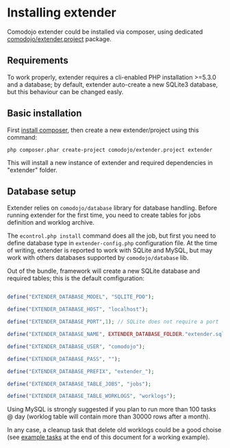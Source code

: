 # Installing extender

Comodojo extender could be installed via composer, using dedicated [comodojo/extender.project](https://github.com/comodojo/extender.project) package.

## Requirements

To work properly, extender requires a cli-enabled PHP installation >=5.3.0 and a database; by default, extender auto-create a new SQLite3 database, but this behaviour can be changed easly.

## Basic installation

First [install composer](https://getcomposer.org/), then create a new extender/project using this command:

``php composer.phar create-project comodojo/extender.project extender``

This will install a new instance of extender and required dependencies in "extender" folder. 

## Database setup

Extender relies on `comodojo/database` library for database handling. Before running extender for the first time, you need to create tables for jobs definition and worklog archive.

The `econtrol.php install` command does all the job, but first you need to define database type in `extender-config.php` configuration file. At the time of writing, extender is reported to work with SQLite and MySQL, but may work with others databases supported by `comodojo/database` lib.

Out of the bundle, framework will create a new SQLite database and required tables; this is the default comfiguration:

```php

define("EXTENDER_DATABASE_MODEL", "SQLITE_PDO");

define("EXTENDER_DATABASE_HOST", "localhost");

define("EXTENDER_DATABASE_PORT",1); // SQLite does not require a port

define("EXTENDER_DATABASE_NAME", EXTENDER_DATABASE_FOLDER."extender.sqlite"); // databasse name is also filename for SQLite

define("EXTENDER_DATABASE_USER", "comodojo");

define("EXTENDER_DATABASE_PASS", "");

define("EXTENDER_DATABASE_PREFIX", "extender_");

define("EXTENDER_DATABASE_TABLE_JOBS", "jobs");

define("EXTENDER_DATABASE_TABLE_WORKLOGS", "worklogs");

```

Using MySQL is strongly suggested if you plan to run more than 100 tasks @ day (worklog table will contain more than 30000 rows after a month).

In any case, a cleanup task that delete old worklogs could be a good choise (see [example tasks](#example-tasks) at the end of this document for a working example).